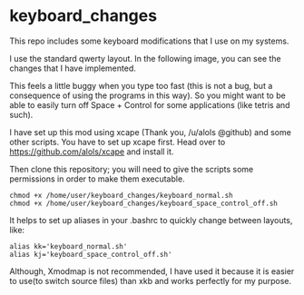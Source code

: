 # keyboard_changes
This repo includes some keyboard modifications that I use on my systems.

I use the standard qwerty layout. In the following image, you can see the changes that I have implemented.

<!-- #![alt tag](https://cloud.githubusercontent.com/assets/22856511/19884944/0d7d292c-a042-11e6-91bd-4b40046dc791.png)

<!-- ![alt tag](https://github.com/shrinidhihr98/keyboard_changes/keyboard layout normal.png) -->

This feels a little buggy when you type too fast (this is not a bug, but a consequence of using the programs in this way).
So you might want to be able to easily turn off Space + Control for some applications (like tetris and such).

<!-- ![alt tag](https://cloud.githubusercontent.com/assets/22856511/19884946/0ee6a52c-a042-11e6-8f4d-603a57992180.png) -->

I have set up this mod using xcape (Thank you, /u/alols @github) and some other scripts. You have to set up xcape first.
Head over to https://github.com/alols/xcape and install it.

Then clone this repository; you will need to give the scripts some permissions in order to make them executable.
```
chmod +x /home/user/keyboard_changes/keyboard_normal.sh
chmod +x /home/user/keyboard_changes/keyboard_space_control_off.sh
```
It helps to set up aliases in your .bashrc to quickly change between layouts, like:
 ```
 alias kk='keyboard_normal.sh'
 alias kj='keyboard_space_control_off.sh'
 ```
 Although, Xmodmap is not recommended, I have used it because it is easier to use(to switch source files) than xkb and 
 works perfectly for my purpose.
